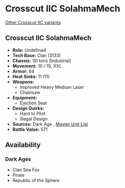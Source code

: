 # Crosscut IIC SolahmaMech 

[Other Crosscut IIC variants](../crosscut_iic.md) 

## Crosscut IIC SolahmaMech 

- **Role:** Undefined 
- **Tech Base:** Clan (3133) 
- **Chassis:** 30 tons (Industrial) 
- **Movement:** 10 / 15, XXL 
- **Armor:** 64 
- **Heat Sinks:** 11 (11) 
- **Weapons:** 
  - Improved Heavy Medium Laser 
  - Chainsaw 
- **Equipment:** 
  - Ejection Seat 
- **Design Quirks:** 
  - Hard to Pilot 
  - Illegal Design 
- **Sources:** Dark Age , [Master Unit List](http://masterunitlist.info/Unit/Details/8099/crosscut-iic-solahmamech) 
- **Battle Value:** 571 

## Availability 

### Dark Ages 

- Clan Sea Fox 
- Pirate 
- Republic of the Sphere 

